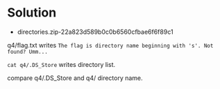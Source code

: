 # Solution

- directories.zip-22a823d589b0c0b6560cfbae6f6f89c1

q4/flag.txt writes `The flag is directory name beginning with 's'. Not found? Umm...`  

`cat q4/.DS_Store` writes directory list.  

compare q4/.DS_Store and q4/ directory name.  
